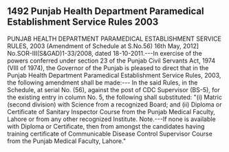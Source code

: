 ## 1492 Punjab Health Department Paramedical Establishment Service Rules 2003
 
PUNJAB HEALTH DEPARTMENT PARAMEDICAL ESTABLISHMENT SERVICE RULES, 2003
(Amendment of Schedule at S.No.56)
16th May, 2012]
No.SOR-III(S&GAD)1-33/2008, dated 18-10-2011.---In exercise of the powers conferred under section 23 of the Punjab Civil Servants Act, 1974 (VIII of 1974), the Governor of the Punjab is pleased to direct that in the Punjab Health Department Paramedical Establishment Service Rules, 2003, the following amendment shall be made:---
In the said Rules, in the Schedule, at serial No. (56), against the post of CDC Supervisor (BS-5), for the existing entry in column No. 5, the following shall substituted:
"(i) Matric (second division) with Science from a recognized Board; and
(ii) Diploma or Certificate of Sanitary Inspector Course from the Punjab Medical Faculty, Lahore or from any other recognized Institute.
Note.---If none is available with Diploma or Certificate, then from amongst the candidates having training certificate of Communicable Disease Control Supervisor Course from the Punjab Medical Faculty, Lahore."

